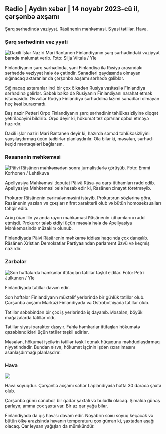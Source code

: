 ## Radio \| Aydın xəbər \| 14 noyabr 2023-cü il, çərşənbə axşamı

Şərq sərhədində vəziyyət. Räsänenin məhkəməsi. Siyasi tətillər. Hava.

### Şərq sərhədinin vəziyyəti

![Daxili İşlər Naziri Mari Rantanen Finlandiyanın şərq sərhədindəki vəziyyət barədə məlumat verib. Foto: Silja Viitala / Yle](https://images.cdn.yle.fi/image/upload/c_crop,h_2035,w_3619,x_0,y_102/ar_1.777777777777777,c_fill,g_faces,h_pr_610.q_auto:eco/f_auto/fl_lossy/v1699539222/39-1186974652d2d84065b6)

Finlandiyanın şərq sərhədində, yəni Finlandiya ilə Rusiya arasındakı sərhəddə vəziyyət hələ də çətindir. Sənədləri qaydasında olmayan sığınacaq axtaranlar da çərşənbə axşamı sərhədə gəliblər.

Sığınacaq axtaranlar indi bir çox ölkədən Rusiya vasitəsilə Finlandiya sərhədinə gəlirlər. Səbəb bəlkə də Rusiyanın Finlandiyanı narahat etmək istəməsidir. Əvvəllər Rusiya Finlandiya sərhəddinə lazımi sənədləri olmayan heç kəsi buraxmırdı.

Baş nazir Petteri Orpo Finlandiyanın şərq sərhədinin təhlükəsizliyinə diqqət yetiriləcəyini bildirib. Orpo deyir ki, hökumət tez qərarlar qəbul etməyə hazırdır.

Daxili işlər naziri Mari Rantanen deyir ki, hazırda sərhəd təhlükəsizliyini yaxşılaşdırmaq üçün tədbirlər planlaşdırılır. Ola bilər ki, məsələn, sərhəd-keçid məntəqələri bağlansın.

### Rəsanənin məhkəməsi

![Päivi Räsänen məhkəmədən sonra jurnalistlərlə görüşüb. Foto: Emmi Korhonen / Lehtikuva](https://images.cdn.yle.fi/image/upload/c_crop,h_2874,w_5110,x_10,y_131/ar_1.777777777777777,c_fill,g_faces/610h,q_auto:eco/f_auto/fl_lossy/v1699970382/39-1200146655334491cf27)

Apellyasiya Məhkəməsi deputat Päivä Räsa-ya qarşı ittihamları rədd edib. Apellyasiya Məhkəməsi belə hesab edir ki, Rasänen cinayət törətməyib.

Prokuror Räsänenin cərimələnməsini istəyib. Prokurorun sözlərinə görə, Rasänenin yazıları və çıxışları nifrət xarakterli olub və bütün homoseksualları təhqir edib.

Artıq ötən ilin yazında rayon məhkəməsi Räsänenin ittihamlarını rədd etmişdi. Prokuror tələb etdiyi üçün məsələ hələ də Apellyasiya Məhkəməsində müzakirə olunub.

Finlandiyada Päivi Räsänenin məhkəmə iddiası haqqında çox danışılıb. Räsänen Xristian Demokratlar Partiyasından parlament üzvü və keçmiş nazirdir.

### Zərbələr

![Son həftələrdə həmkarlar ittifaqları tətillər təşkil etdilər. Foto: Petri Julkunen / Yle ](https://images.cdn.yle.fi/image/upload/c_crop,h_2268,w_4031,x_0,y_79/ar_1.7777777777777777,c_fill,g_faces,h_12/d_pr.q_auto:eco/f_auto/fl_lossy/v1699516057/39-1197941654c8e0786a42)

Finlandiyada tətillər davam edir.

Son həftələr Finlandiyanın müxtəlif yerlərində bir günlük tətillər olub. Çərşənbə axşamı Mərkəzi Finlandiyada və Ostrobotniyada tətillər olub.

Tətillər səbəbindən bir çox iş yerlərində iş dayanıb. Məsələn, böyük mağazalarda tətillər oldu.

Tətillər siyasi xarakter daşıyır. Fəhlə həmkarlar ittifaqları hökumətə qəzəbləndikləri üçün tətillər təşkil edirlər.

Məsələn, hökumət işçilərin tətillər təşkil etmək hüququnu məhdudlaşdırmaq niyyətindədir. Bundan əlavə, hökumət işçinin işdən çıxarılmasını asanlaşdırmağı planlaşdırır.

### Hava

![](https://images.cdn.yle.fi/image/upload/c_crop,h_1080,w_1919,x_0,y_0/ar_1.7777777777777777,c_fill,g_faces,h_675,w_1200/eq/eqf_auto/fl_lossy/v1699978341/39-120060665539c47bcdf6)

Hava soyuqdur. Çərşənbə axşamı səhər Laplandiyada hətta 30 dərəcə şaxta olub.

Çərşənbə günü cənubda bir qədər şaxtalı və buludlu olacaq. Şimalda günəş parlayır, amma çox şaxta var. Bir az qar yağa bilər.

Finlandiyada da qış havası davam edir. Noyabrın sonu soyuq keçəcək və bütün ölkə ərazisində havanın temperaturu çox güman ki, şaxtadan aşağı olacaq. Qar leysan yağışları da mümkündür.